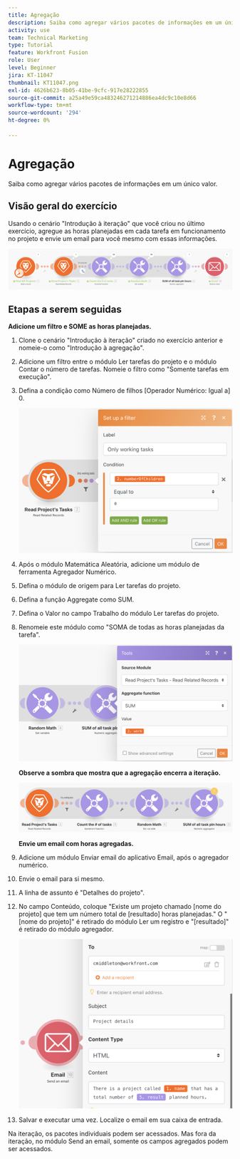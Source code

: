 ```yaml
---
title: Agregação
description: Saiba como agregar vários pacotes de informações em um único valor.
activity: use
team: Technical Marketing
type: Tutorial
feature: Workfront Fusion
role: User
level: Beginner
jira: KT-11047
thumbnail: KT11047.png
exl-id: 4626b623-8b05-41be-9cfc-917e28222855
source-git-commit: a25a49e59ca483246271214886ea4dc9c10e8d66
workflow-type: tm+mt
source-wordcount: '294'
ht-degree: 0%

---
```


# Agregação

Saiba como agregar vários pacotes de informações em um único valor.

## Visão geral do exercício

Usando o cenário &quot;Introdução à iteração&quot; que você criou no último exercício, agregue as horas planejadas em cada tarefa em funcionamento no projeto e envie um email para você mesmo com essas informações.

![Imagem de Agregação 1](../12-exercises/assets/aggregation-walkthrough-1.png)

## Etapas a serem seguidas

**Adicione um filtro e SOME as horas planejadas.**

1. Clone o cenário &quot;Introdução à iteração&quot; criado no exercício anterior e nomeie-o como &quot;Introdução à agregação&quot;.
1. Adicione um filtro entre o módulo Ler tarefas do projeto e o módulo Contar o número de tarefas. Nomeie o filtro como &quot;Somente tarefas em execução&quot;.
1. Defina a condição como Número de filhos [Operador Numérico: Igual a] 0.

   ![Imagem de Agregação 2](../12-exercises/assets/aggregation-walkthrough-2.png)

1. Após o módulo Matemática Aleatória, adicione um módulo de ferramenta Agregador Numérico.
1. Defina o módulo de origem para Ler tarefas do projeto.
1. Defina a função Aggregate como SUM.
1. Defina o Valor no campo Trabalho do módulo Ler tarefas do projeto.
1. Renomeie este módulo como &quot;SOMA de todas as horas planejadas da tarefa&quot;.

   ![Imagem de Agregação 3](../12-exercises/assets/aggregation-walkthrough-3.png)

   **Observe a sombra que mostra que a agregação encerra a iteração.**

   ![Imagem de Agregação 4](../12-exercises/assets/aggregation-walkthrough-4.png)

   **Envie um email com horas agregadas.**

1. Adicione um módulo Enviar email do aplicativo Email, após o agregador numérico.
1. Envie o email para si mesmo.
1. A linha de assunto é &quot;Detalhes do projeto&quot;.
1. No campo Conteúdo, coloque &quot;Existe um projeto chamado [nome do projeto] que tem um número total de [resultado] horas planejadas.&quot; O &quot;[nome do projeto]&quot; é retirado do módulo Ler um registro e &quot;[resultado]&quot; é retirado do módulo agregador.

   ![Imagem de Agregação 5](../12-exercises/assets/aggregation-walkthrough-5.png)

1. Salvar e executar uma vez. Localize o email em sua caixa de entrada.

Na iteração, os pacotes individuais podem ser acessados. Mas fora da iteração, no módulo Send an email, somente os campos agregados podem ser acessados.
